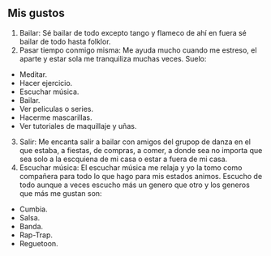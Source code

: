 ##  Mis gustos
1. Bailar: Sé bailar de todo excepto tango y flameco de ahí en fuera sé bailar de todo hasta folklor.
2. Pasar tiempo conmigo misma: Me ayuda mucho cuando me estreso, el aparte y estar sola me tranquiliza muchas veces. 
Suelo: 
* Meditar.
* Hacer ejercicio.
* Escuchar música.
* Bailar.
* Ver peliculas o series.
* Hacerme mascarillas.
* Ver tutoriales de maquillaje y uñas.
3. Salir: Me encanta salir a bailar con amigos del grupop de danza en el que estaba, a fiestas, de compras, a comer, a donde sea no importa que sea solo a la escquiena de mi casa o estar a fuera de mi casa.
4. Escuchar música: El escuchar música me relaja y yo la tomo como compañera para todo lo que hago para mis estados animos. 
Escucho de todo aunque a veces escucho más un genero que otro y los generos que más me gustan son:
* Cumbia.
* Salsa.
* Banda.
* Rap-Trap. 
* Reguetoon.
